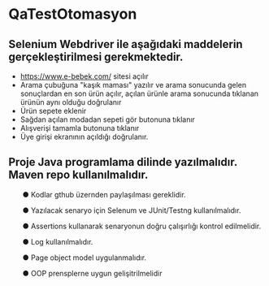 # QaTestOtomasyon

## Selenium Webdriver ile aşağıdaki maddelerin gerçekleştirilmesi gerekmektedir. 

* https://www.e-bebek.com/ sitesi açılır
* Arama çubuğuna "kaşık maması" yazılır ve arama sonucunda gelen sonuçlardan en son ürün açılır, açılan ürünle arama sonucunda tıklanan ürünün aynı olduğu doğrulanır
* Ürün sepete eklenir
* Sağdan açılan modadan sepeti gör butonuna tıklanır
* Alışverişi tamamla butonuna tıklanır
* Üye girişi ekranının açıldığı doğrulanır.

## Proje Java programlama dilinde yazılmalıdır. Maven repo kullanılmalıdır.

       ●  Kodlar gthub üzernden paylaşılması gereklidir. 

       ●  Yazılacak senaryo için Selenum ve JUnit/Testng kullanılmalıdır.

       ●  Assertions kullanarak senaryonun doğru çalışırlığı kontrol edilmelidir.

       ●  Log kullanılmalıdır.

       ●  Page object model uygulanmalıdır.

       ● OOP prensplerne uygun gelişitrilmelidir
